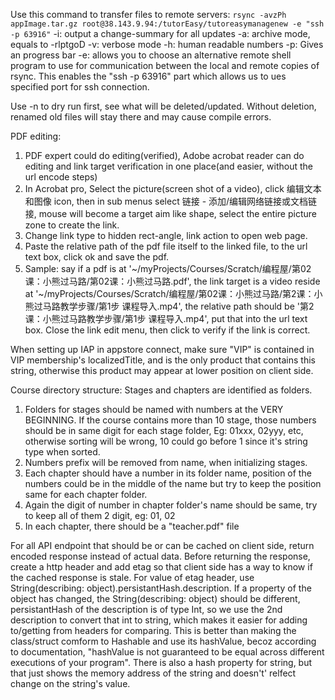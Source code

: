 
Use this command to transfer files to remote servers:
`rsync -avzPh appImage.tar.gz root@38.143.9.94:/tutorEasy/tutoreasymanagenew -e "ssh -p 63916"`
-i: output a change-summary for all updates
-a: archive mode, equals to -rlptgoD
-v: verbose mode
-h: human readable numbers
-p: Gives an progress bar
-e:  allows you to choose an alternative remote shell program to use for communication between the local and remote copies of rsync. This enables the "ssh -p 63916" part which allows us to ues specified port for ssh connection.
<!----delete: delete removed files in destination folder. This only works when both source and target/destination are both deirectories, means they have trailing slashes. -->
Use -n to dry run first, see what will be deleted/updated. Without deletion, renamed old files will stay there and may cause compile errors.

PDF editing:
1. PDF expert could do editing(verified), Adobe acrobat reader can do editing and link target verification in one place(and easier, without the url encode steps)
2. In Acrobat pro, Select the picture(screen shot of a video), click 编辑文本和图像 icon, then in sub menus select 链接 - 添加/编辑网络链接或文档链接, mouse will become a target aim like shape, select the entire picture zone to create the link.
3. Change link type to hidden rect-angle, link action to open web page. 
4. Paste the relative path of the pdf file itself to the linked file, to the url text box, click ok and save the pdf. 
5. Sample: say if a pdf is at '~/myProjects/Courses/Scratch/编程屋/第02课：小熊过马路/第02课：小熊过马路.pdf', the link target is a video reside at '~/myProjects/Courses/Scratch/编程屋/第02课：小熊过马路/第2课：小熊过马路教学步骤/第1步 课程导入.mp4', the relative path should be '第2课：小熊过马路教学步骤/第1步 课程导入.mp4', put that into the url text box. Close the link edit menu, then click to verify if the link is correct.


When setting up IAP in appstore connect, make sure "VIP" is contained in VIP membership's localizedTitle, and is the only product that contains this string, otherwise this product may appear at lower position on client side.


Course directory structure:
Stages and chapters are identified as folders. 
1. Folders for stages should be named with numbers at the VERY BEGINNING. If the course contains more than 10 stage, those numbers should be in same digit for each stage folder, Eg: 01xxx, 02yyy, etc,  otherwise sorting will be wrong, 10 could go before 1 since it's string type when sorted.
2. Numbers prefix will be removed from name, when initializing stages.
3. Each chapter should have a number in its folder name, position of the numbers could be in the middle of the name but try to keep the position same for each chapter folder. 
4. Again the digit of number in chapter folder's name should be same, try to keep all of them 2 digit, eg: 01, 02
5. In each chapter, there should be a "teacher.pdf" file




For all API endpoint that should be or can be cached on client side, return encoded response instead of actual data. Before returning the response, create a http header and add etag so that client side has a way to know if the cached response is stale. For value of etag header, use String(describing: object).persistantHash.description. If a property of the object has changed, the String(describing: object) should be different, persistantHash of the description is of type Int, so we use the 2nd description to convert that int to string, which makes it easier for adding to/getting from headers for comparing. This is better than making the class/struct comform to Hashable and use its hashValue, becoz according to documentation, "hashValue is not guaranteed to be equal across different executions of your program". There is also a hash property for string, but that just shows the memory address of the string and doesn't' relfect change on the string's value.
